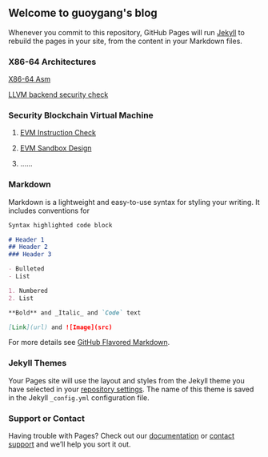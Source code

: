 ## Welcome to guoygang's blog

Whenever you commit to this repository, GitHub Pages will run [Jekyll](https://jekyllrb.com/) to rebuild the pages in your site, from the content in your Markdown files.

### X86-64 Architectures

[X86-64 Asm](https://guoygang.github.io/X86-64-index.md)

[LLVM backend security check](https://guoygang.github.io/X86-64-llvm-index.md)


### Security Blockchain Virtual Machine 

1. [EVM Instruction Check](https://guoygang.github.io/evm-instruction-index.md)

2. [EVM Sandbox Design](https://guoygang.github.io/evm-sandbox-index.md)

3. ......



### Markdown

Markdown is a lightweight and easy-to-use syntax for styling your writing. It includes conventions for

```markdown
Syntax highlighted code block

# Header 1
## Header 2
### Header 3

- Bulleted
- List

1. Numbered
2. List

**Bold** and _Italic_ and `Code` text

[Link](url) and ![Image](src)
```

For more details see [GitHub Flavored Markdown](https://guides.github.com/features/mastering-markdown/).

### Jekyll Themes

Your Pages site will use the layout and styles from the Jekyll theme you have selected in your [repository settings](https://github.com/guoygang/seblockchain.github.io/settings). The name of this theme is saved in the Jekyll `_config.yml` configuration file.

### Support or Contact

Having trouble with Pages? Check out our [documentation](https://help.github.com/categories/github-pages-basics/) or [contact support](https://github.com/contact) and we’ll help you sort it out.

